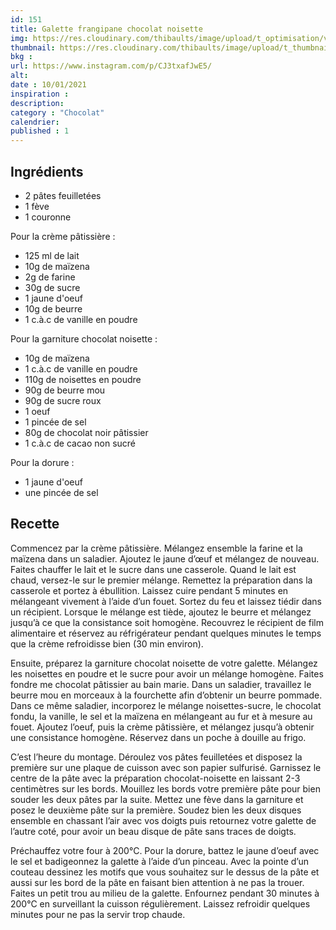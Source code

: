 ```yaml
---
id: 151
title: Galette frangipane chocolat noisette
img: https://res.cloudinary.com/thibaults/image/upload/t_optimisation/v1610304579/Recipes/20210110_galette_frangipane_choco_noisette.jpg
thumbnail: https://res.cloudinary.com/thibaults/image/upload/t_thumbnail_josie/v1610304579/Recipes/20210110_galette_frangipane_choco_noisette.jpg
bkg : 
url: https://www.instagram.com/p/CJ3txafJwE5/
alt: 
date : 10/01/2021
inspiration : 
description: 
category : "Chocolat"
calendrier: 
published : 1
---
```


## Ingrédients
 - 2 pâtes feuilletées
 - 1 fève
 - 1 couronne

Pour la crème pâtissière :
 - 125 ml de lait
 - 10g de maïzena
 - 2g de farine
 - 30g de sucre
 - 1 jaune d'oeuf
 - 10g de beurre
 - 1 c.à.c de vanille en poudre

Pour la garniture chocolat noisette :
 - 10g de maïzena
 - 1 c.à.c de vanille en poudre
 - 110g de noisettes en poudre
 - 90g de beurre mou
 - 90g de sucre roux
 - 1 oeuf
 - 1 pincée de sel
 - 80g de chocolat noir pâtissier
 - 1 c.à.c de cacao non sucré

Pour la dorure :
 - 1 jaune d'oeuf
 - une pincée de sel

## Recette
Commencez par la crème pâtissière. Mélangez ensemble la farine et la maïzena dans un saladier. Ajoutez le jaune d’œuf et mélangez de nouveau. Faites chauffer le lait et le sucre dans une casserole. Quand le lait est chaud, versez-le sur le premier mélange. Remettez la préparation dans la casserole et portez à ébullition. Laissez cuire pendant 5 minutes en mélangeant vivement à l’aide d’un fouet. Sortez du feu et laissez tiédir dans un récipient. Lorsque le mélange est tiède, ajoutez le beurre et mélangez jusqu’à ce que la consistance soit homogène. Recouvrez le récipient de film alimentaire et réservez au réfrigérateur pendant quelques minutes le temps que la crème refroidisse bien (30 min environ).

Ensuite, préparez la garniture chocolat noisette de votre galette. Mélangez les noisettes en poudre et le sucre pour avoir un mélange homogène. Faites fondre me chocolat pâtissier au bain marie. Dans un saladier, travaillez le beurre mou en morceaux à la fourchette afin d’obtenir un beurre pommade. Dans ce même saladier, incorporez le mélange noisettes-sucre, le chocolat fondu, la vanille, le sel et la maïzena en mélangeant au fur et à mesure au fouet. Ajoutez l’oeuf, puis la crème pâtissière, et mélangez jusqu’à obtenir une consistance homogène. Réservez dans un poche à douille au frigo.

C’est l’heure du montage. Déroulez vos pâtes feuilletées et disposez la première sur une plaque de cuisson avec son papier sulfurisé. Garnissez le centre de la pâte avec la préparation chocolat-noisette en laissant 2-3 centimètres sur les bords. Mouillez les bords votre première pâte pour bien souder les deux pâtes par la suite. Mettez une fève dans la garniture et posez le deuxième pâte sur la première. Soudez bien les deux disques ensemble en chassant l’air avec vos doigts puis retournez votre galette de l’autre coté, pour avoir un beau disque de pâte sans traces de doigts.

Préchauffez votre four à 200°C. Pour la dorure, battez le jaune d’oeuf avec le sel et badigeonnez la galette à l’aide d’un pinceau. Avec la pointe d’un couteau dessinez les motifs que vous souhaitez sur le dessus de la pâte et aussi sur les bord de la pâte en faisant bien attention à ne pas la trouer. Faites un petit trou au milieu de la galette. Enfournez pendant 30 minutes à 200°C en surveillant la cuisson régulièrement. Laissez refroidir quelques minutes pour ne pas la servir trop chaude.